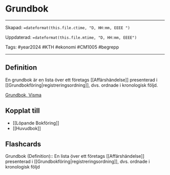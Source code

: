 # Grundbok

---
Skapad: `=dateformat(this.file.ctime, "D, HH:mm, EEEE ")`

Uppdaterad: `=dateformat(this.file.mtime, "D, HH:mm, EEEE")`

Tags: #year2024 #KTH #ekonomi #CM1005 #begrepp

---

## Definition

En grundbok är en lista över ett företags [[Affärshändelse]] presenterad i [[Grundbokföring|registreringsordning]], dvs. ordnade i kronologisk följd.

[Grundbok, Visma](https://vismaspcs.se/ekonomiska-termer/vad-ar-grundbok)

## Kopplat till

- [[Löpande Bokföring]]
- [[Huvudbok]]

## Flashcards

Grundbok (Definition):: En lista över ett företags [[Affärshändelse]] presenterad i [[Grundbokföring|registreringsordning]], dvs. ordnade i kronologisk följd
<!--SR:!2024-03-28,33,270-->
